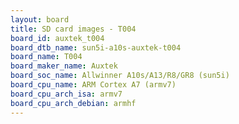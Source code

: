 ```yaml
---
layout: board
title: SD card images - T004
board_id: auxtek_t004
board_dtb_name: sun5i-a10s-auxtek-t004
board_name: T004
board_maker_name: Auxtek
board_soc_name: Allwinner A10s/A13/R8/GR8 (sun5i)
board_cpu_name: ARM Cortex A7 (armv7)
board_cpu_arch_isa: armv7
board_cpu_arch_debian: armhf
---
```

